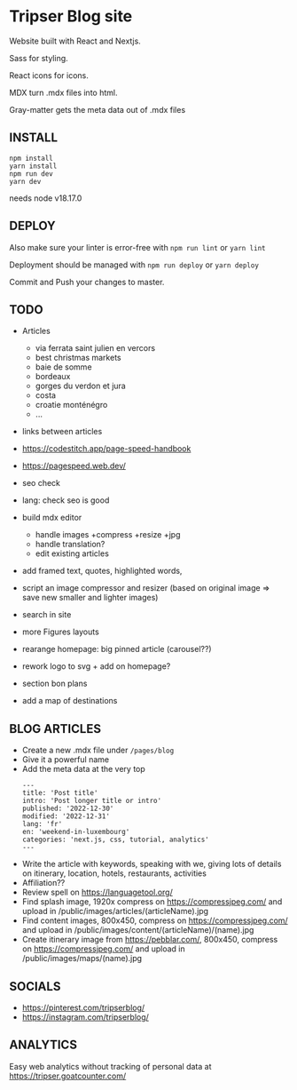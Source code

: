 # Tripser Blog site

Website built with React and Nextjs.

Sass for styling.

React icons for icons.

MDX turn .mdx files into html.

Gray-matter gets the meta data out of .mdx files

## INSTALL

```
npm install
yarn install
npm run dev
yarn dev
```

needs node v18.17.0

## DEPLOY

Also make sure your linter is error-free with `npm run lint` or `yarn lint`

Deployment should be managed with `npm run deploy` or `yarn deploy`

Commit and Push your changes to master.
<!-- This will trigger Github Action and deploy the changes to firebase and tripser.blog -->

## TODO

- Articles
  - via ferrata saint julien en vercors
  - best christmas markets
  - baie de somme
  - bordeaux
  - gorges du verdon et jura
  - costa
  - croatie monténégro
  - ...

- links between articles

- https://codestitch.app/page-speed-handbook
- https://pagespeed.web.dev/
- seo check
- lang: check seo is good

- build mdx editor
  - handle images +compress +resize +jpg
  - handle translation?
  - edit existing articles
- add framed text, quotes, highlighted words, 
- script an image compressor and resizer (based on original image => save new smaller and lighter images)
- search in site
- more Figures layouts
- rearange homepage: big pinned article (carousel??)
- rework logo to svg + add on homepage?
- section bon plans
- add a map of destinations

## BLOG ARTICLES

- Create a new .mdx file under `/pages/blog`
- Give it a powerful name
- Add the meta data at the very top
  ```
  ---
  title: 'Post title'
  intro: 'Post longer title or intro'
  published: '2022-12-30'
  modified: '2022-12-31'
  lang: 'fr'
  en: 'weekend-in-luxembourg'
  categories: 'next.js, css, tutorial, analytics'
  ---
  ```
- Write the article with keywords, speaking with we, giving lots of details on itinerary, location, hotels, restaurants, activities
- Affiliation??
- Review spell on https://languagetool.org/
- Find splash image, 1920x compress on https://compressjpeg.com/ and upload in /public/images/articles/(articleName).jpg
- Find content images, 800x450, compress on https://compressjpeg.com/ and upload in /public/images/content/(articleName)/(name).jpg
- Create itinerary image from https://pebblar.com/, 800x450, compress on https://compressjpeg.com/ and upload in /public/images/maps/(name).jpg

## SOCIALS

- https://pinterest.com/tripserblog/
- https://instagram.com/tripserblog/

## ANALYTICS

Easy web analytics without tracking of personal data at https://tripser.goatcounter.com/

